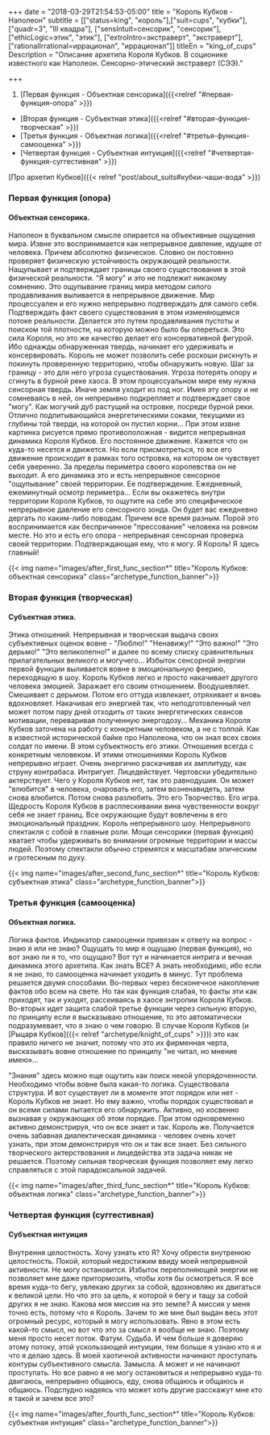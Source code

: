 +++
date = "2018-03-29T21:54:53-05:00"
title = "Король Кубков - Наполеон"
subtitle = [["status=king", "король"],["suit=cups", "кубки"], ["quadr=3", "III квадра"], ["sensIntuit=сенсорик", "сенсорик"], ["ethicLogic=этик", "этик"], ["extroIntro=экстраверт", "экстраверт"], ["rationalIrrational=иррационал", "иррационал"]]
titleEn = "king_of_cups"
Description = "Описание архетипа Короля Кубков. В соционике известного как Наполеон. Сенсорно-этический экстраверт (СЭЭ)."

+++

1. [Первая функция - Объектная сенсорика]({{<relref "#первая-функция-опора" >}})
+ [Вторая функция - Субъектная этика]({{<relref "#вторая-функция-творческая" >}})
+ [Третья функция - Объектная логика]({{<relref "#третья-функция-самооценка" >}})
+ [Четвертая функция - Субъектная интуиция]({{<relref "#четвертая-функция-суггестивная" >}})

<span class="badge badge-info badge-link">[Про архетип Кубков]({{< relref "post/about_suits#кубки-чаши-вода" >}})</span>

### Первая функция (опора)
#### Объектная сенсорика. 
Наполеон в буквальном смысле опирается на объективные ощущения мира. Извне это воспринимается как непрерывное 
давление, идущее от человека. Причем абсолютно физическое. Словно он постоянно проверяет физическую устойчивость окружающей реальности. 
Нащупывает и подтверждает границы своего существования в этой физической реальности. "Я могу" и это не подлежит никакому сомнению. 
Это ощупывание границ мира методом силого продавливания выливается в непрерывное движение. Мир процессуален и его нужно непрерывно 
подтверждать для самого себя. Подтверждать факт своего существования в этом изменяющемся потоке реальности. Делается это путем 
продавливания пустоты и поиском той плотности, на которую можно было бы опереться. Это сила Короля, но это же качество делает его 
консервативной фигурой. Ибо однажды обнаруженная твердь, начинает его удерживать и консервировать. Король не может позволить себе 
роскоши рискнуть и покинуть проверенную территорию, чтобы обнаружить новую. Шаг за границу - это для него угроза существования. 
Угроза потерять опору и сгинуть в бурной реке хаоса. В этом процессуальном мире ему нужна сенсорная твердь. Иначе земля уходит 
из под ног. Имея эту опору и не сомневаясь в ней, он непрерывно подкрепляет и подтверждает свое "могу". 
Как могучий дуб растущий на островке, посреди бурной реки. Отлично подпитывающийся энергетическими соками, текущими из глубины 
той тверди, на которой он пустил корни… При этом извне картинка рисуется прямо противоположная  - видится непрерывная динамика 
Короля Кубков. Его постоянное движение. Кажется что он куда-то несется и движется. Но если присмотреться, то все его движение 
происходит в рамках того островка, на котором он чувствует себя уверенно. За пределы периметра своего королевства он не выходит. 
А его динамика это и есть непрерывное сенсорное "ощупывание" своей территории. Ее подтверждение. Ежедневный, ежеминутный осмотр 
периметра... Если вы окажетесь внутри территории Короля Кубков, то ощутите на себе это специфическое непрерывное давление его 
сенсорного зонда. Он будет вас ежедневно дергать по каким-либо поводам. Причем все время разным. Порой это воспринимается как 
беспричинное "прессование" человека на ровном месте. Но это и есть его опора - непрерывная сенсорная проверка своей территории. 
Подтверждающая ему, что я могу. Я Король! Я здесь главный!

{{< img name="images/after_first_func_section*" title="Король Кубков: объектная сенсорика" class="archetype_function_banner">}}

### Вторая функция (творческая) 
#### Субъектная этика. 
Этика отношений. Непрерывная и творческая выдача своих субъективных оценок вовне - "Люблю!" "Ненавижу!" "Это важно!" "Это дерьмо!" 
"Это великолепно!" и далее по всему списку сравнительных прилагательных великого и могучего... 
Избыток сенсорной энергии первой функции выливается вовне в эмоциональную феерию, переходящую в шоу. Король Кубков легко и просто 
накачивает другого человека эмоцией. Заражает его своим отношением. Воодушевляет. Смешивает с дерьмом. Потом его оттуда извлекает, 
отряхивает и вновь вдохновляет. Накачивая его энергией так, что неподготовленный чел может потом пару дней отходить от таких 
энергетических сеансов мотивации, переваривая полученную энергодозу... Механика Короля Кубков заточена на  работу с конкретным 
человеком, а не с толпой. Как в известной исторической байке про Наполеона, что он знал всех своих солдат по имени. 
В этом субъектность его этики. Отношения всегда с конкретным человеком. И этими отношениями Король Кубков непрерывно играет. 
Очень энергично раскачивая их амплитуду, как струну контрабаса. Интригует. Лицедействует. Чертовски убедительно актерствует. 
Чего у Короля Кубков нет, так это равнодушия. Он может "влюбится" в человека, очаровать его, затем возненавидеть, 
затем снова влюбится. Потом снова разлюбить. Это его Творчество. Его игра. Щедрость Короля Кубков в  расплескивании вина 
чувственности вокруг себя не знает границ. Все окружающие будут вовлечены в его эмоциональный праздник. Король непрерывного шоу. 
Непрерывного спектакля с собой в главные роли. Мощи сенсорики (первая функция) хватает чтобы удерживать во внимании огромные 
территории и массы людей. Поэтому спектакли обычно стремятся к масштабам эпическим и гротескным по духу.   

{{< img name="images/after_second_func_section*" title="Король Кубков: субъектная этика" class="archetype_function_banner">}}

### Третья функция (самооценка)
#### Объектная логика.
Логика фактов. Индикатор самооценки привязан к ответу на вопрос - знаю я или не знаю? Ощущать то мир я ощущаю (первая функция), 
но вот знаю ли я то, что ощущаю? Вот тут и начинается интрига и вечная динамика этого архетипа. Как знать ВСЕ? А знать необходимо, 
ибо если я не знаю, то самооценка начинает уходить в минус. Тут проблема решается двумя способами. Во-первых через бесконечное 
накопление фактов обо всем на свете. Но так как функция слабая, то факты эти как приходят, так и уходят, рассеиваясь в хаосе 
энтропии Короля Кубков.  Во-вторых идет защита слабой третье функции через сильную вторую, по принципу если я высказываю отношение, 
то это автоматически подразумевает, что я знаю о чем говорю. В случае Короля Кубков (и [Рыцаря Кубков]({{< relref "archetype/knight_of_cups" >}})) это как правило ничего не значит, 
потому что это их фирменная черта, высказывать вовне отношение по принципу "не читал, но мнение имею»… 

"Знания" здесь можно еще ощутить как поиск некой упорядоченности. Необходимо чтобы вовне была какая-то логика. 
Существовала структура. И вот существует ли в моменте этот порядок или нет - Король Кубков не знает. Но ему важно, чтобы порядок 
существовал и он всеми силами пытается его обнаружить. Активно, но косвенно вызнавая у окружающих об этом порядке. 
При этом одновременно активно демонстрируя, что он все знает и так. Король же. Получается очень забавная диалектическая динамика - 
человек очень хочет узнать, при этом демонстрируя что он и так все знает. Без сильного творческого актерствования и лицедейства 
эта задача никак не решается. Поэтому сильная творческая функция позволяет ему легко справляться с этой парадоксальной задачей. 

{{< img name="images/after_third_func_section*" title="Король Кубков: объектная логика" class="archetype_function_banner">}}

### Четвертая функция (суггестивная)
#### Субъектная интуиция 
Внутрення целостность. Хочу узнать кто Я? Хочу обрести внутренюю целостность. Покой, который недостижим ввиду моей непрерывной 
активности. Не могу остановится. Избыток переполняющей энергии не позволяет мне даже притормозить, чтобы хотя бы осмотреться. 
Я все время куда-то бегу, увлекаю других за собой, вдохновляю их двигаться к великой цели. Но что это за цель, к которой я бегу и 
тащу за собой других я не знаю. Какова моя миссия на это земле? А миссия у меня точно есть, потому что я Король. Зачем то же мне 
был выдан весь этот огромный ресурс, который я могу использовать. Явно в этом есть какой-то смысл, но вот что это за смысл я 
вообще не знаю. Поэтому меня просто несет поток. Фатум. Судьба. И чем больше я доверяю этому потоку, этой ускользающей интуиции, 
тем больше я узнаю кто я и что я делаю здесь. В моей хаотичной активности начинают проступать контуры субъективного смысла. 
Замысла. А может и не начинают проступать. Но все равно я не могу остановиться и непрерывно куда-то двигаюсь, непрерывно общаюсь, 
еду, снова общаюсь и общаюсь и общаюсь. Подспудно надеясь что может хоть другие расскажут мне кто я такой и зачем все это?

{{< img name="images/after_fourth_func_section*" title="Король Кубков:  субъектная интуиция" class="archetype_function_banner">}}
